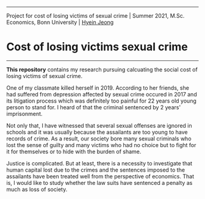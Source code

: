 ----
Project for cost of losing victims of sexual crime | Summer 2021, M.Sc. Economics, Bonn University | [Hyein Jeong](https://github.com/huiren-j)
# Cost of losing victims sexual crime  <a class = "tocSkip">
----

**This repository** contains my research pursuing calcuating the social cost of losing victims of sexual crime.

One of my classmate killed herself in 2019. According to her friends, she had suffered from depression affected by sexual crime occured in 2017 and its litigation process which was definitely too painful for 22 years old young person to stand for. I heard of that the criminal sentenced by 2 years' imprisonment.

Not only that, I have witnessed that several sexual offenses are ignored in schools and it was usually because the assailants are too young to have records of crime. As a result, our society bore many sexual criminals who lost the sense of guilty and many victims who had no choice but to fight for it for themselves or to hide with the burden of shame.

Justice is complicated. But at least, there is a necessity to investigate that human capital lost due to the crimes and the sentences imposed to the assailants have been treated well from the perspective of economics. That is, I would like to study whether the law suits have sentenced a penalty as much as loss of society. 